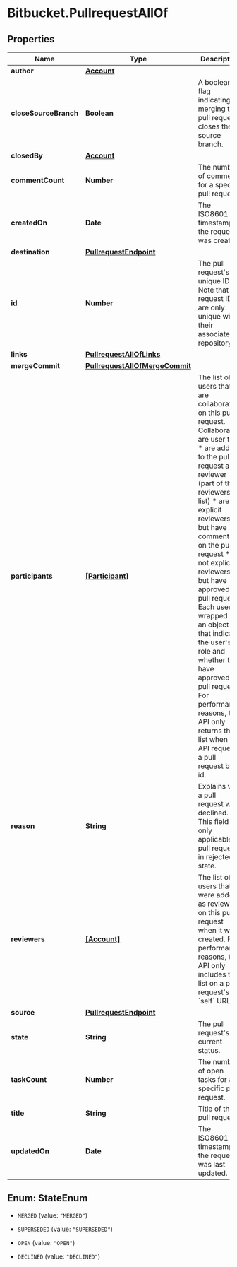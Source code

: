 # Bitbucket.PullrequestAllOf

## Properties

Name | Type | Description | Notes
------------ | ------------- | ------------- | -------------
**author** | [**Account**](Account.md) |  | [optional] 
**closeSourceBranch** | **Boolean** | A boolean flag indicating if merging the pull request closes the source branch. | [optional] 
**closedBy** | [**Account**](Account.md) |  | [optional] 
**commentCount** | **Number** | The number of comments for a specific pull request. | [optional] 
**createdOn** | **Date** | The ISO8601 timestamp the request was created. | [optional] 
**destination** | [**PullrequestEndpoint**](PullrequestEndpoint.md) |  | [optional] 
**id** | **Number** | The pull request&#39;s unique ID. Note that pull request IDs are only unique within their associated repository. | [optional] 
**links** | [**PullrequestAllOfLinks**](PullrequestAllOfLinks.md) |  | [optional] 
**mergeCommit** | [**PullrequestAllOfMergeCommit**](PullrequestAllOfMergeCommit.md) |  | [optional] 
**participants** | [**[Participant]**](Participant.md) |         The list of users that are collaborating on this pull request.         Collaborators are user that:          * are added to the pull request as a reviewer (part of the reviewers           list)         * are not explicit reviewers, but have commented on the pull request         * are not explicit reviewers, but have approved the pull request          Each user is wrapped in an object that indicates the user&#39;s role and         whether they have approved the pull request. For performance reasons,         the API only returns this list when an API requests a pull request by         id.          | [optional] 
**reason** | **String** | Explains why a pull request was declined. This field is only applicable to pull requests in rejected state. | [optional] 
**reviewers** | [**[Account]**](Account.md) | The list of users that were added as reviewers on this pull request when it was created. For performance reasons, the API only includes this list on a pull request&#39;s &#x60;self&#x60; URL. | [optional] 
**source** | [**PullrequestEndpoint**](PullrequestEndpoint.md) |  | [optional] 
**state** | **String** | The pull request&#39;s current status. | [optional] 
**taskCount** | **Number** | The number of open tasks for a specific pull request. | [optional] 
**title** | **String** | Title of the pull request. | [optional] 
**updatedOn** | **Date** | The ISO8601 timestamp the request was last updated. | [optional] 



## Enum: StateEnum


* `MERGED` (value: `"MERGED"`)

* `SUPERSEDED` (value: `"SUPERSEDED"`)

* `OPEN` (value: `"OPEN"`)

* `DECLINED` (value: `"DECLINED"`)




